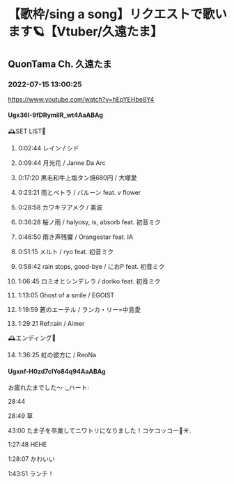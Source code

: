# 【歌枠/sing a song】リクエストで歌います🪐【Vtuber/久遠たま】

## QuonTama Ch. 久遠たま

### 2022-07-15 13:00:25

https://www.youtube.com/watch?v=hEpYEHbe8Y4

#### Ugx36I-9fDRymilR_wt4AaABAg

🕰SET LIST🥀



01. 0:02:44 レイン / シド

02. 0:09:44 月光花 / Janne Da Arc

03. 0:17:20 黒毛和牛上塩タン焼680円 / 大塚愛

04. 0:23:21 雨とペトラ / バルーン feat. v flower

05. 0:28:58 カワキヲアメク / 美波

06. 0:36:28 桜ノ雨 / halyosy, is, absorb feat. 初音ミク

07. 0:46:50 雨き声残響 / Orangestar feat. IA

08. 0:51:15 メルト / ryo feat. 初音ミク

09. 0:58:42 rain stops, good-bye / におP feat. 初音ミク

10. 1:06:45 ロミオとシンデレラ / doriko feat. 初音ミク

11. 1:13:05 Ghost of a smile / EGOIST

12. 1:19:59 蒼のエーテル / ランカ・リー=中島愛

13. 1:29:21 Ref:rain / Aimer



🕰エンディング🥀



14. 1:36:25 虹の彼方に / ReoNa



#### Ugxnf-H0zd7clYo84q94AaABAg

お疲れたまでした～ :_ハート:

28:44

28:49 草

43:00 たま子を卒業してニワトリになりました！コケコッコー🐔☀.

1:27:48 HEHE

1:28:07 かわいい

1:43:51 ランチ！

